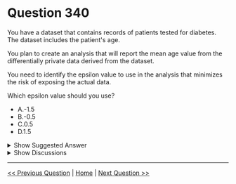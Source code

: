 # Question 340

You have a dataset that contains records of patients tested for diabetes. The dataset includes the patient's age.

You plan to create an analysis that will report the mean age value from the differentially private data derived from the dataset.

You need to identify the epsilon value to use in the analysis that minimizes the risk of exposing the actual data.

Which epsilon value should you use?

- A.-1.5
- B.-0.5
- C.0.5
- D.1.5

<details>
  <summary>Show Suggested Answer</summary>

<strong>C</strong><br>

</details>

<details>
  <summary>Show Discussions</summary>

<blockquote><p><strong>damaldon</strong> <code>(Fri 05 Jul 2024 20:08)</code> - <em>Upvotes: 1</em></p><p>Correct:
https://github.com/MicrosoftLearning/mslearn-dp100/blob/main/13%20-%20Explore%20Differential%20Privacy.ipynb</p></blockquote>

</details>

---

[<< Previous Question](question_339.md) | [Home](../index.md) | [Next Question >>](question_341.md)
